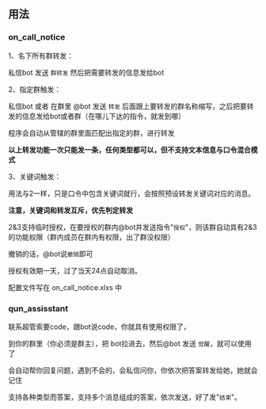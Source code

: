 ## 用法

### on_call_notice

1、名下所有群转发：

私信bot 发送 `群转发` 然后把需要转发的信息发给bot

2、指定群触发：

私信bot 或者 在群里 @bot 发送 `转发` 后面跟上要转发的群名称缩写，之后把要转发的信息发给bot或者群（在哪儿下达的指令，就发到哪）

程序会自动从管辖的群里面匹配出指定的群，进行转发

**以上转发功能一次只能发一条，任何类型都可以，但不支持文本信息与口令混合模式**

3、关键词触发：

用法与2一样，只是口令中包含关键词就行，会按照预设转发关键词对应的消息。

**注意，关键词和转发互斥，优先判定转发**

2&3支持临时授权，在要授权的群内@bot并发送指令"`授权`"，则该群自动具有2&3的功能权限（群内成员在群内有权限，出了群没权限）

撤销的话，@bot说`撤销`即可

授权有效期一天，过了当天24点自动取消。

配置文件写在 on_call_notice.xlxs 中

### qun_assisstant

联系超管索要code，跟bot说code，你就具有使用权限了，

到你的群里（你必须是群主），把 bot拉进去，然后@bot 发送 `觉醒`，就可以使用了

会自动帮你回复问题，遇到不会的，会私信问你，你依次把答案转发给她，她就会记住

支持各种类型而答案，支持多个消息组成的答案，依次发送，好了发"`结束`"。